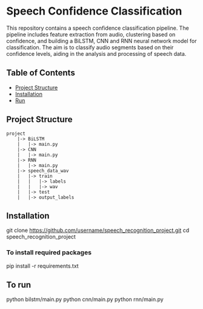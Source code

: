 # Speech Confidence Classification

This repository contains a speech confidence classification pipeline. The pipeline includes feature extraction from audio, clustering based on confidence, and building a BiLSTM, CNN and RNN neural network model for classification. The aim is to classify audio segments based on their confidence levels, aiding in the analysis and processing of speech data.

## Table of Contents
- [Project Structure](#project-structure)
- [Installation](#installation)
- [Run](#to-run)

## Project Structure
```
project
    |-> BiLSTM
    |   |-> main.py
    |-> CNN
    |   |-> main.py
    |-> RNN
    |   |-> main.py
    |-> speech_data_wav
    |   |-> train
    |   |   |-> labels
    |   |   |-> wav
    |   |-> test
    |   |-> output_labels
```
## Installation

git clone https://github.com/username/speech_recognition_project.git
cd speech_recognition_project

### To install required packages
pip install -r requirements.txt

## To run
python bilstm/main.py
python cnn/main.py
python rnn/main.py
